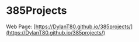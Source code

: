 # 385Projects

Web Page: [https://DylanT80.github.io/385projects/](https://DylanT80.github.io/385projects/)
